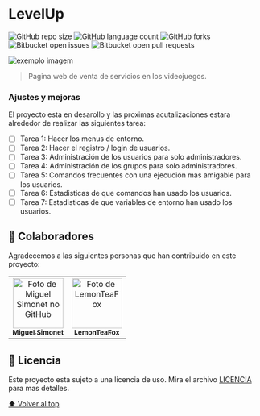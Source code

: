 # LevelUp

<!---Esses são exemplos. Veja https://shields.io para outras pessoas ou para personalizar este conjunto de escudos. Você pode querer incluir dependências, status do projeto e informações de licença aqui--->

![GitHub repo size](https://img.shields.io/github/repo-size/Miguel-Simonet/ASO_Entorno?style=for-the-badge)
![GitHub language count](https://img.shields.io/github/languages/count/Miguel-Simonet/ASO_Entorno?style=for-the-badge)
![GitHub forks](https://img.shields.io/github/forks/Miguel-Simonet/ASO_Entorno?style=for-the-badge)
![Bitbucket open issues](https://img.shields.io/bitbucket/pr-raw/Miguel-Simonet/ASO_Entorno?style=for-the-badge)
![Bitbucket open pull requests](https://img.shields.io/bitbucket/pr-raw/Miguel-Simonet/ASO_Entorno?style=for-the-badge)

<img src="exemplo-image.png" alt="exemplo imagem">

> Pagina web de venta de servicios en los videojuegos.

### Ajustes y mejoras

El proyecto esta en desarollo y las proximas acutalizaciones estara alrededor de realizar las siguientes tarea:

- [ ] Tarea 1: Hacer los menus de entorno.
- [ ] Tarea 2: Hacer el registro / login de usuarios.
- [ ] Tarea 3: Administración de los usuarios para solo administradores.
- [ ] Tarea 4: Administración de los grupos para solo administradores.
- [ ] Tarea 5: Comandos frecuentes con una ejecución mas amigable para los usuarios.
- [ ] Tarea 6: Estadisticas de que comandos han usado los usuarios.
- [ ] Tarea 7: Estadisticas de que variables de entorno han usado los usuarios.

## 🤝 Colaboradores

Agradecemos a las siguientes personas que han contribuido en este proyecto:

<table>
  <tr>
    <td align="center">
      <a href="https://github.com/Miguel-Simonet">
        <img src="https://avatars.githubusercontent.com/u/84403278?v=4" width="100px;" alt="Foto de Miguel Simonet no GitHub"/><br>
        <sub>
          <b>Miguel Simonet</b>
        </sub>
      </a>
    </td>
    <td align="center">
      <a href="https://github.com/LemonTeaFox">
        <img src="https://avatars.githubusercontent.com/u/80906229?v=4" width="100px;" alt="Foto de LemonTeaFox"/><br>
        <sub>
          <b>LemonTeaFox</b>
        </sub>
      </a>
    </td>
  </tr>
</table>

## 📝 Licencia

Este proyecto esta sujeto a una licencia de uso. Mira el archivo [LICENCIA](LICENSE.md) para mas detalles.

[⬆ Volver al top](#entorno-de-usuario)<br>
